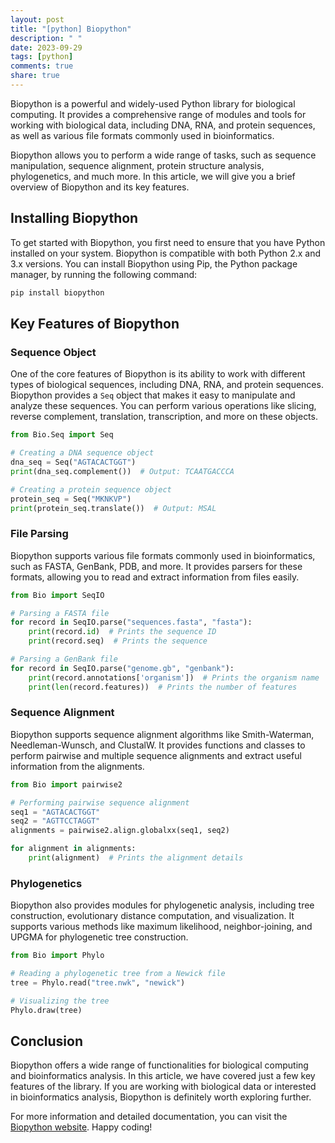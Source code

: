 ```yaml
---
layout: post
title: "[python] Biopython"
description: " "
date: 2023-09-29
tags: [python]
comments: true
share: true
---
```


Biopython is a powerful and widely-used Python library for biological computing. It provides a comprehensive range of modules and tools for working with biological data, including DNA, RNA, and protein sequences, as well as various file formats commonly used in bioinformatics.

Biopython allows you to perform a wide range of tasks, such as sequence manipulation, sequence alignment, protein structure analysis, phylogenetics, and much more. In this article, we will give you a brief overview of Biopython and its key features.

## Installing Biopython

To get started with Biopython, you first need to ensure that you have Python installed on your system. Biopython is compatible with both Python 2.x and 3.x versions. You can install Biopython using Pip, the Python package manager, by running the following command:

```bash
pip install biopython
```

## Key Features of Biopython

### Sequence Object

One of the core features of Biopython is its ability to work with different types of biological sequences, including DNA, RNA, and protein sequences. Biopython provides a `Seq` object that makes it easy to manipulate and analyze these sequences. You can perform various operations like slicing, reverse complement, translation, transcription, and more on these objects.

```python
from Bio.Seq import Seq

# Creating a DNA sequence object
dna_seq = Seq("AGTACACTGGT")
print(dna_seq.complement())  # Output: TCAATGACCCA

# Creating a protein sequence object
protein_seq = Seq("MKNKVP")
print(protein_seq.translate())  # Output: MSAL
```

### File Parsing

Biopython supports various file formats commonly used in bioinformatics, such as FASTA, GenBank, PDB, and more. It provides parsers for these formats, allowing you to read and extract information from files easily.

```python
from Bio import SeqIO

# Parsing a FASTA file
for record in SeqIO.parse("sequences.fasta", "fasta"):
    print(record.id)  # Prints the sequence ID
    print(record.seq)  # Prints the sequence

# Parsing a GenBank file
for record in SeqIO.parse("genome.gb", "genbank"):
    print(record.annotations['organism'])  # Prints the organism name
    print(len(record.features))  # Prints the number of features
```

### Sequence Alignment

Biopython supports sequence alignment algorithms like Smith-Waterman, Needleman-Wunsch, and ClustalW. It provides functions and classes to perform pairwise and multiple sequence alignments and extract useful information from the alignments.

```python
from Bio import pairwise2

# Performing pairwise sequence alignment
seq1 = "AGTACACTGGT"
seq2 = "AGTTCCTAGGT"
alignments = pairwise2.align.globalxx(seq1, seq2)

for alignment in alignments:
    print(alignment)  # Prints the alignment details
```

### Phylogenetics

Biopython also provides modules for phylogenetic analysis, including tree construction, evolutionary distance computation, and visualization. It supports various methods like maximum likelihood, neighbor-joining, and UPGMA for phylogenetic tree construction.

```python
from Bio import Phylo

# Reading a phylogenetic tree from a Newick file
tree = Phylo.read("tree.nwk", "newick")

# Visualizing the tree
Phylo.draw(tree)
```

## Conclusion

Biopython offers a wide range of functionalities for biological computing and bioinformatics analysis. In this article, we have covered just a few key features of the library. If you are working with biological data or interested in bioinformatics analysis, Biopython is definitely worth exploring further.

For more information and detailed documentation, you can visit the [Biopython website](https://biopython.org). Happy coding!